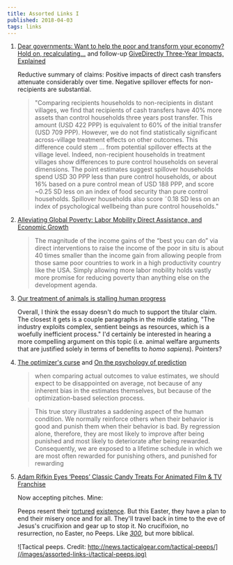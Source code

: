 ```yaml
---
title: Assorted Links I
published: 2018-04-03
tags: links
---
```


1. [Dear governments: Want to help the poor and transform your economy? Hold on, recalculating...](http://blogs.worldbank.org/impactevaluations/dear-governments-want-help-poor-and-transform-your-economy-hold-recalculating) and follow-up [GiveDirectly Three-Year Impacts, Explained](http://blogs.worldbank.org/impactevaluations/givedirectly-three-year-impacts-explained)

   Reductive summary of claims: Positive impacts of direct cash transfers attenuate considerably over time. Negative spillover effects for non-recipients are substantial. 

   > "Comparing recipients households to non-recipients in distant villages, we find that recipients of cash transfers have 40% more assets than control households three years post transfer. This amount (USD 422 PPP) is equivalent to 60% of the initial transfer (USD 709 PPP). However, we do not find statistically significant across-village treatment effects on other outcomes. This difference could stem ... from potential spillover effects at the village level. Indeed, non-recipient households in treatment villages show differences to pure control households on several dimensions. The point estimates suggest spillover households spend USD 30 PPP less than pure control households, or about 16% based on a pure control mean of USD 188 PPP, and score ~0.25 SD less on an index of food security than pure control households. Spillover households also score ˜0.18 SD less on an index of psychological wellbeing than pure control households."

2. [Alleviating Global Poverty: Labor Mobility Direct Assistance, and Economic Growth](https://www.cgdev.org/sites/default/files/alleviating-global-poverty-labor-mobility-direct-assistance-and-economic-growth.pdf)

   > The magnitude of the income gains of the “best you can do” via direct interventions to raise the income of the poor in situ is about 40 times smaller than the income gain from allowing people from those same poor countries to work in a high productivity country like the USA. Simply allowing more labor mobility holds vastly more promise for reducing poverty than anything else on the development agenda.

3. [Our treatment of animals is stalling human progress]( https://qz.com/1209936/our-treatment-of-animals-is-stalling-human-progress/)

   Overall, I think the essay doesn't do much to support the titular claim. The closest it gets is a couple paragraphs in the middle stating, "The industry exploits complex, sentient beings as resources, which is a woefully inefficient process." I'd certainly be interested in hearing a more compelling argument on this topic (i.e. animal welfare arguments that are justified solely in terms of benefits to _homo sapiens_). Pointers?

4. [The optimizer's curse](https://faculty.fuqua.duke.edu/~jes9/bio/The_Optimizers_Curse.pdf) and [On the psychology of prediction](https://pdfs.semanticscholar.org/8597/8718f87a0299b6b3fbbc3e8c40210d21942b.pdf)


   > when comparing actual outcomes to value estimates, we should expect to be disappointed on average, not because of any inherent bias in the estimates themselves, but because of the optimization-based selection process.

   > This true story illustrates a saddening aspect of the human condition. We normally reinforce others when their behavior is good and punish them when their behavior is bad. By regression alone, therefore, they are most likely to improve after being punished and most likely to deteriorate after being rewarded. Consequently, we are exposed to a lifetime schedule in which we are most often rewarded for punishing others, and punished for rewarding

5. [Adam Rifkin Eyes ‘Peeps’ Classic Candy Treats For Animated Film & TV Franchise](http://deadline.com/2014/04/peeps-candy-movie-tv-adam-rifkin-718333/)

   Now accepting pitches. Mine:

   Peeps resent their [tortured](https://www.youtube.com/watch?v=fxLY1SGXV_E) [existence](https://www.youtube.com/watch?v=wflLGCvB4iQ). But this Easter, they have a plan to end their misery once and for all. They'll travel back in time to the eve of Jesus's crucifixion and gear up to stop it. No crucifixion, no resurrection, no Easter, no Peeps. Like _[300](https://en.wikipedia.org/wiki/300_(film))_, but more biblical.

   ![Tactical peeps. Credit: http://news.tacticalgear.com/tactical-peeps/](/images/assorted-links-i/tactical-peeps.jpg)

<!--more-->

